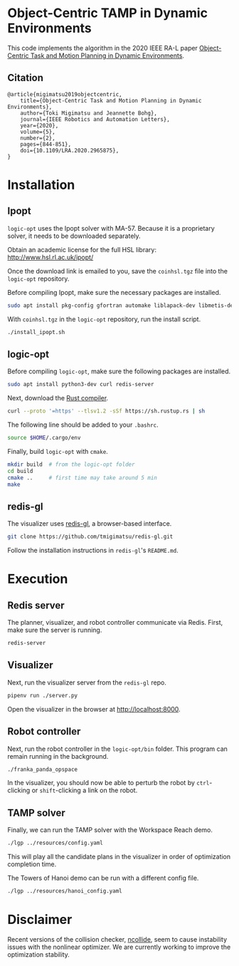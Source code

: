 # Object-Centric TAMP in Dynamic Environments

This code implements the algorithm in the 2020 IEEE RA-L paper [Object-Centric Task and Motion Planning in Dynamic Environments](https://sites.google.com/stanford.edu/objectcentrictamp).

## Citation

```
@article{migimatsu2019objectcentric,
    title={Object-Centric Task and Motion Planning in Dynamic Environments},
    author={Toki Migimatsu and Jeannette Bohg},
    journal={IEEE Robotics and Automation Letters},
    year={2020},
    volume={5},
    number={2},
    pages={844-851},
    doi={10.1109/LRA.2020.2965875},
}
```

# Installation

## Ipopt

`logic-opt` uses the Ipopt solver with MA-57. Because it is a proprietary
solver, it needs to be downloaded separately.

Obtain an academic license for the full HSL library:
http://www.hsl.rl.ac.uk/ipopt/

Once the download link is emailed to you, save the `coinhsl.tgz` file into the
`logic-opt` repository.

Before compiling Ipopt, make sure the necessary packages are installed.
```sh
sudo apt install pkg-config gfortran automake liblapack-dev libmetis-dev
```

With `coinhsl.tgz` in the `logic-opt` repository, run the install script.
```sh
./install_ipopt.sh
```

## logic-opt

Before compiling `logic-opt`, make sure the following packages are installed.
```sh
sudo apt install python3-dev curl redis-server
```

Next, download the [Rust compiler](https://www.rust-lang.org/tools/install).
```sh
curl --proto '=https' --tlsv1.2 -sSf https://sh.rustup.rs | sh
```

The following line should be added to your `.bashrc`.
```sh
source $HOME/.cargo/env
```

Finally, build `logic-opt` with `cmake`.
```sh
mkdir build  # from the logic-opt folder
cd build
cmake ..     # first time may take around 5 min
make
```

## redis-gl

The visualizer uses [redis-gl](https://github.com/tmigimatsu/redis-gl), a
browser-based interface.
```sh
git clone https://github.com/tmigimatsu/redis-gl.git
```

Follow the installation instructions in `redis-gl`'s `README.md`.

# Execution

## Redis server

The planner, visualizer, and robot controller communicate via Redis. First, make
sure the server is running.

```sh
redis-server
```

## Visualizer

Next, run the visualizer server from the `redis-gl` repo.

```sh
pipenv run ./server.py
```

Open the visualizer in the browser at [http://localhost:8000](http://localhost:8000).

## Robot controller

Next, run the robot controller in the `logic-opt/bin` folder. This program can
remain running in the background.
```sh
./franka_panda_opspace
```

In the visualizer, you should now be able to perturb the robot by `ctrl`-clicking or `shift`-clicking a link on the robot.

## TAMP solver

Finally, we can run the TAMP solver with the Workspace Reach demo.
```sh
./lgp ../resources/config.yaml
```

This will play all the candidate plans in the visualizer in order of
optimization completion time.

The Towers of Hanoi demo can be run with a different config file.
```sh
./lgp ../resources/hanoi_config.yaml
```

# Disclaimer

Recent versions of the collision checker, [ncollide](https://www.ncollide.org), seem to cause instability issues with the nonlinear optimizer. We are currently working to improve the optimization stability.

